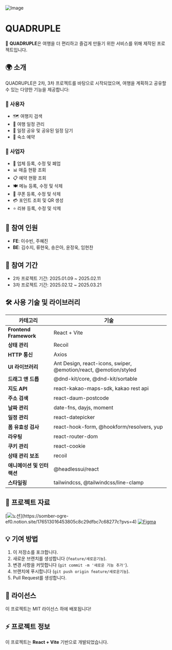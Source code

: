 ![Image](https://github.com/user-attachments/assets/08e0f04e-37f4-489c-8ea1-b0ed5960e12b)

# QUADRUPLE

🚀 **QUADRUPLE**은 여행을 더 편리하고 즐겁게 만들기 위한 서비스를 위해 제작된 프로젝트입니다.

## 🌍 소개

QUADRUPLE은 2차, 3차 프로젝트를 바탕으로 시작되었으며, 여행을 계획하고 공유할 수 있는 다양한 기능을 제공합니다:

### 👥 사용자

- 🗺️ 여행지 검색
- 📅 여행 일정 관리
- 📌 일정 공유 및 공유된 일정 담기
- 🏨 숙소 예약

### 📝 사업자

- 🏢 업체 등록, 수정 및 폐업
- 📊 매출 현황 조회
- 📋 예약 현황 조회
- 🍽️ 메뉴 등록, 수정 및 삭제
- 🎫 쿠폰 등록, 수정 및 삭제
- 💳 포인트 조회 및 QR 생성
- ⭐ 리뷰 등록, 수정 및 삭제

## **👥 참여 인원**

- **FE**: 이수빈, 주혜진
- **BE**: 김수지, 류현욱, 송은아, 윤정욱, 임현찬

## **📆 참여 기간**

- 2차 프로젝트 기간: 2025.01.09 ~ 2025.02.11
- 3차 프로젝트 기간: 2025.02.12 ~ 2025.03.21

## **🛠️ 사용 기술 및 라이브러리**

| 카테고리                   | 기술                                                             |
| -------------------------- | ---------------------------------------------------------------- |
| **Frontend Framework**     | React + Vite                                                     |
| **상태 관리**              | Recoil                                                           |
| **HTTP 통신**              | Axios                                                            |
| **UI 라이브러리**          | Ant Design, react-icons, swiper, @emotion/react, @emotion/styled |
| **드래그 앤 드롭**         | @dnd-kit/core, @dnd-kit/sortable                                 |
| **지도 API**               | react-kakao-maps-sdk, kakao rest api                             |
| **주소 검색**              | react-daum-postcode                                              |
| **날짜 관리**              | date-fns, dayjs, moment                                          |
| **일정 관리**              | react-datepicker                                                 |
| **폼 유효성 검사**         | react-hook-form, @hookform/resolvers, yup                        |
| **라우팅**                 | react-router-dom                                                 |
| **쿠키 관리**              | react-cookie                                                     |
| **상태 관리 보조**         | recoil                                                           |
| **애니메이션 및 인터랙션** | @headlessui/react                                                |
| **스타일링**               | tailwindcss, @tailwindcss/line-clamp                             |

## 🔗 프로젝트 자료

[![노션](https://img.shields.io/badge/notion-000?style=for-the-badge&logo=notion&logoColor=white")](https://somber-ogre-ef0.notion.site/176513016453805c8c29dfbc7c68277c?pvs=4) [![Figma](https://img.shields.io/badge/Figma-F24E1E?style=for-the-badge&logo=figma&logoColor=white)](https://www.figma.com/design/kr0KTm6F7ol2X8p0dTIuFH/QUADRUPLE?node-id=2-2&t=yv0n3lEl6c37KBEQ-1)</span>

## 💡 기여 방법

1. 이 저장소를 포크합니다.
2. 새로운 브랜치를 생성합니다 (`feature/새로운기능`).
3. 변경 사항을 커밋합니다 (`git commit -m '새로운 기능 추가'`).
4. 브랜치에 푸시합니다 (`git push origin feature/새로운기능`).
5. Pull Request를 생성합니다.

## 📄 라이선스


이 프로젝트는 MIT 라이선스 하에 배포됩니다!


## ⚡ 프로젝트 정보

이 프로젝트는 **React + Vite** 기반으로 개발되었습니다.
